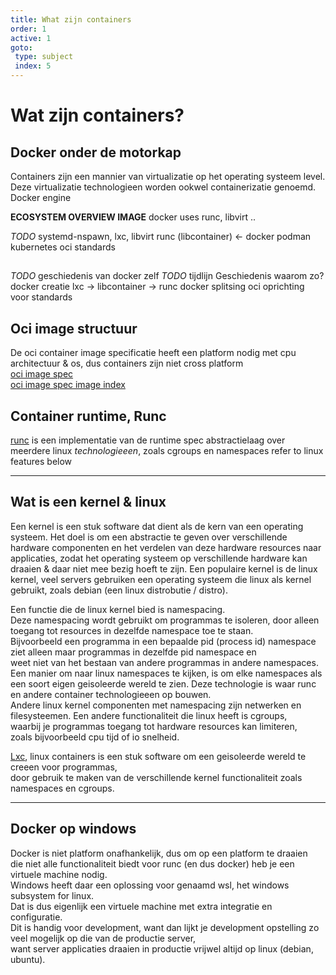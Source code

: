 ```yaml
---
title: What zijn containers
order: 1
active: 1
goto:
 type: subject
 index: 5
---
```


# Wat zijn containers?
## Docker onder de motorkap

Containers zijn een mannier van virtualizatie op het operating systeem level.
Deze virtualizatie technologieen worden ookwel containerizatie genoemd.
Docker engine

**ECOSYSTEM OVERVIEW IMAGE**
docker uses runc, libvirt ..

*TODO*
systemd-nspawn, lxc, libvirt
runc (libcontainer) <- docker
podman
kubernetes
oci standards

##
*TODO* geschiedenis van docker zelf
*TODO* tijdlijn
Geschiedenis waarom zo?
docker creatie
lxc -> libcontainer -> runc
docker splitsing
oci oprichting voor standards

## Oci image structuur

De oci container image specificatie heeft een platform nodig met cpu architectuur & os, dus containers zijn niet cross platform  
[oci image spec](https://github.com/opencontainers/image-spec/blob/main/spec.md)  
[oci image spec image index](https://github.com/opencontainers/image-spec/blob/main/image-index.md)


## Container runtime, Runc
[runc](https://github.com/opencontainers/runc) is een implementatie van de runtime spec abstractielaag over meerdere linux *technologieeen*, zoals cgroups en namespaces
refer to linux features below


---
## Wat is een kernel & linux

Een kernel is een stuk software dat dient als de kern van een operating systeem.
Het doel is om een abstractie te geven over verschillende hardware componenten en het verdelen van deze hardware resources naar applicaties, zodat het operating systeem op verschillende hardware kan draaien & daar niet mee bezig hoeft te zijn.
Een populaire kernel is de linux kernel, veel servers gebruiken een operating systeem die linux als kernel gebruikt, zoals debian (een linux distrobutie / distro).

Een functie die de linux kernel bied is namespacing.  
Deze namespacing wordt gebruikt om programmas te isoleren, door alleen toegang tot resources in dezelfde namespace toe te staan.  
Bijvoorbeeld een programma in een bepaalde pid (process id) namespace ziet alleen maar programmas in dezelfde pid namespace en  
weet niet van het bestaan van andere programmas in andere namespaces.  
Een manier om naar linux namespaces te kijken, is om elke namespaces als een soort eigen geisoleerde wereld te zien.
Deze technologie is waar runc en andere container technologieeen op bouwen.  
Andere linux kernel componenten met namespacing zijn netwerken en filesysteemen.
Een andere functionaliteit die linux heeft is cgroups,  
waarbij je programmas toegang tot hardware resources kan limiteren,  
zoals bijvoorbeeld cpu tijd of io snelheid.

[Lxc](https://github.com/lxc/lxc), linux containers is een stuk software om een geisoleerde wereld te creeen voor programmas,  
door gebruik te maken van de verschillende kernel functionaliteit zoals namespaces en cgroups.


---
## Docker op windows

Docker is niet platform onafhankelijk, dus om op een platform te draaien  
die niet alle functionaliteit biedt voor runc (en dus docker) heb je een virtuele machine nodig.  
Windows heeft daar een oplossing voor genaamd wsl, het windows subsystem for linux.  
Dat is dus eigenlijk een virtuele machine met extra integratie en configuratie.  
Dit is handig voor development, want dan lijkt je development opstelling zo veel mogelijk op die van de productie server,  
want server applicaties draaien in productie vrijwel altijd op linux (debian, ubuntu).

